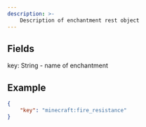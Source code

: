 ```yaml
---
description: >-
    Description of enchantment rest object
---
```


## Fields

key: String - name of enchantment

## Example
```json
{
    "key": "minecraft:fire_resistance"
}
```